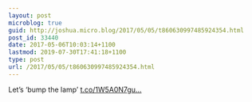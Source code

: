 ```yaml
---
layout: post
microblog: true
guid: http://joshua.micro.blog/2017/05/05/t860630997485924354.html
post_id: 33440
date: 2017-05-06T10:03:14+1100
lastmod: 2019-07-30T17:41:18+1100
type: post
url: /2017/05/05/t860630997485924354.html
---
```

Let’s ‘bump the lamp’ [t.co/1W5A0N7gu...](https://t.co/1W5A0N7guj)

